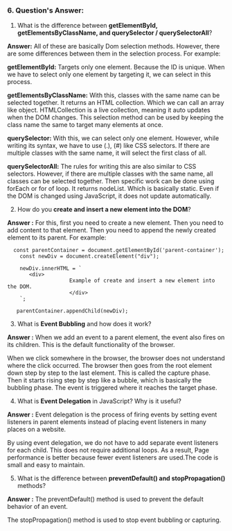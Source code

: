 ### 6. Question's Answer:

1. What is the difference between **getElementById, getElementsByClassName, and querySelector / querySelectorAll**?

**Answer:** All of these are basically Dom selection methods. However, there are some differences between them in the selection process. For example:

**getElementById:** Targets only one element. Because the ID is unique. When we have to select only one element by targeting it, we can select in this process.

**getElementsByClassName:** With this, classes with the same name can be selected together. It returns an HTML collection. Which we can call an array like object. HTMLCollection is a live collection, meaning it auto updates when the DOM changes. This selection method can be used by keeping the class name the same to target many elements at once.

**querySelector:** With this, we can select only one element. However, while writing its syntax, we have to use (.), (#) like CSS selectors. If there are multiple classes with the same name, it will select the first class of all.

**querySelectorAll:** The rules for writing this are also similar to CSS selectors. However, if there are multiple classes with the same name, all classes can be selected together. Then specific work can be done using forEach or for of loop. It returns nodeList. Which is basically static. Even if the DOM is changed using JavaScript, it does not update automatically.

2. How do you **create and insert a new element into the DOM**?

**Answer :** For this, first you need to create a new element. Then you need to add content to that element. Then you need to append the newly created element to its parent. For example:

```
  const parentContainer = document.getElementById('parent-container');
    const newDiv = document.createElement("div");

    newDiv.innerHTML = `
       <div>
                    Example of create and insert a new element into the DOM.
                    </div>
    `;

   parentContainer.appendChild(newDiv);
```

3. What is **Event Bubbling** and how does it work?

**Answer :** When we add an event to a parent element, the event also fires on its children. This is the default functionality of the browser.

When we click somewhere in the browser, the browser does not understand where the click occurred. The browser then goes from the root element down step by step to the last element. This is called the capture phase. Then it starts rising step by step like a bubble, which is basically the bubbling phase. The event is triggered where it reaches the target phase.

4. What is **Event Delegation** in JavaScript? Why is it useful?

**Answer :** Event delegation is the process of firing events by setting event listeners in parent elements instead of placing event listeners in many places on a website.

By using event delegation, we do not have to add separate event listeners for each child. This does not require additional loops. As a result, Page performance is better because fewer event listeners are used.The code is small and easy to maintain.

5. What is the difference between **preventDefault() and stopPropagation()** methods?

**Answer :** The preventDefault() method is used to prevent the default behavior of an event.

The stopPropagation() method is used to stop event bubbling or capturing.
